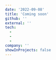 ```yaml
---
date: '2022-09-08'
title: 'Coming soon'
github: ''
external: ''
tech:
  - 
  - 
  - 
company: ''
showInProjects: false
---
```




